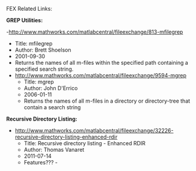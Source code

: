 
FEX Related Links:

**GREP Utilities:**

-http://www.mathworks.com/matlabcentral/fileexchange/813-mfilegrep
  - Title: mfilegrep
  - Author: Brett Shoelson
  - 2001-09-30
  - Returns the names of all m-files within the specified path containing a specified search string.
- http://www.mathworks.com/matlabcentral/fileexchange/9594-mgrep
  - Title: mgrep
  - Author: John D'Errico
  - 2006-01-11
  - Returns the names of all m-files in a directory or directory-tree that contain a search string

**Recursive Directory Listing:**

- http://www.mathworks.com/matlabcentral/fileexchange/32226-recursive-directory-listing-enhanced-rdir
  - Title: Recursive directory listing - Enhanced RDIR
  - Author: Thomas Vanaret
  - 2011-07-14
  - Features??? - 
  
